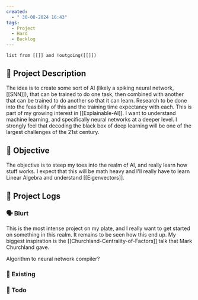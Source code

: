```yaml
---
created:
  - " 30-08-2024 16:43"
tags:
  - Project
  - Hard
  - Backlog
---
```

```dataview
list from [[]] and !outgoing([[]])
```


## 🧾 Project Description
The idea is to create some sort of AI (likely a spiking neural network, [[SNN]]), that can be trained to do one task, then combined with another that can be trained to do another so that it can learn. Research to be done into the feasibility of this and the training time expectancy with each. 
This is part of my growing interest in [[Explainable-AI]]. I want to understand machine learning, and specifically neural networks at a deeper level. I strongly feel that decoding the black box of deep learning will be one of the largest challenges of the 21st century.


## 🎯 Objective
The objective is to steep my toes into the realm of AI, and really learn how stuff works. I expect that this will be math heavy and I'll really have to learn Linear Algebra and understand [[Eigenvectors]]. 


## 📂 Project Logs 



### 🗣️ Blurt
This is the most intense project on my plate, and I really want to get started on something in this realm. It remains to be seen how this end up. My biggest inspiration is the [[Churchland-Centrality-of-Factors]] talk that Mark Churchland gave. 

Algorithm to neural network compiler?

### 🏢 Existing



### 🔨 Todo


